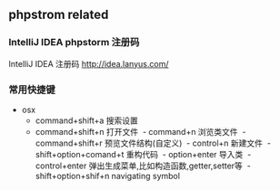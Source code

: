 ## phpstrom related

### IntelliJ IDEA phpstorm 注册码
IntelliJ IDEA 注册码
http://idea.lanyus.com/

### 常用快捷键
+ osx
  - command+shift+a 搜索设置
  - command+shift+n 打开文件
  - command+n 浏览类文件
  - command+shift+r 预览文件结构(自定义)
  - control+n 新建文件
  - shift+option+comand+t 重构代码
  - option+enter 导入类
  - control+enter 弹出生成菜单,比如构造函数,getter,setter等
  - shift+option+shif+n navigating symbol
